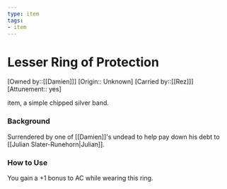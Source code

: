 ```yaml
---
type: item
tags:
- item
---
```


#  Lesser Ring of Protection 

[Owned by::[[Damien]]]
[Origin:: Unknown]
[Carried by::[[Rez]]]
[Attunement:: yes]

item, a simple chipped silver band.

### Background
Surrendered by one of [[Damien]]'s undead to help pay down his debt to [[Julian Slater-Runehorn|Julian]]. 

### How to Use
You gain a +1 bonus to AC while wearing this ring.